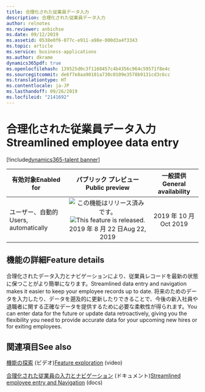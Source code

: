```yaml
---
title: 合理化された従業員データ入力
description: 合理化された従業員データ入力
author: relnotes
ms.reviewer: anbichse
ms.date: 09/12/2019
ms.assetid: 0538e0f6-077c-e911-a98e-000d3a4f3343
ms.topic: article
ms.service: business-applications
ms.author: dkrame
dynamics365pdf: true
ms.openlocfilehash: 139525d0c3f1168457c4b4356c964c59571f8e4c
ms.sourcegitcommit: de6f7e8aa90101a730c0109e3578b9131cd3c6cc
ms.translationtype: HT
ms.contentlocale: ja-JP
ms.lasthandoff: 09/26/2019
ms.locfileid: "2141692"
---
```

# <a name="streamlined-employee-data-entry"></a><span data-ttu-id="f027a-103">合理化された従業員データ入力</span><span class="sxs-lookup"><span data-stu-id="f027a-103">Streamlined employee data entry</span></span>
[!include[dynamics365-talent banner](../includes/dynamics365-talent.md)]

| <span data-ttu-id="f027a-104">有効対象</span><span class="sxs-lookup"><span data-stu-id="f027a-104">Enabled for</span></span>    |  <span data-ttu-id="f027a-105">パブリック プレビュー</span><span class="sxs-lookup"><span data-stu-id="f027a-105">Public preview</span></span> | <span data-ttu-id="f027a-106">一般提供</span><span class="sxs-lookup"><span data-stu-id="f027a-106">General availability</span></span> | 
| ---------- | :----------: |:----------: |
|<span data-ttu-id="f027a-107">ユーザー、自動的</span><span class="sxs-lookup"><span data-stu-id="f027a-107">Users, automatically</span></span>|<span data-ttu-id="f027a-108">![この機能はリリース済みです。](/dynamics365-release-plan/media/green-checkmark.png "この機能はリリース済みです。")</span><span class="sxs-lookup"><span data-stu-id="f027a-108">![This feature is released.](/dynamics365-release-plan/media/green-checkmark.png "This feature is released.")</span></span> <span data-ttu-id="f027a-109">2019 年 8 月 22 日</span><span class="sxs-lookup"><span data-stu-id="f027a-109">Aug 22, 2019</span></span>| <span data-ttu-id="f027a-110">2019 年 10 月</span><span class="sxs-lookup"><span data-stu-id="f027a-110">Oct 2019</span></span>|






## <a name="feature-details"></a><span data-ttu-id="f027a-111">機能の詳細</span><span class="sxs-lookup"><span data-stu-id="f027a-111">Feature details</span></span>
<!--feature detail start -->
<span data-ttu-id="f027a-112">合理化されたデータ入力とナビゲーションにより、従業員レコードを最新の状態に保つことがより簡単になります。</span><span class="sxs-lookup"><span data-stu-id="f027a-112">Streamlined data entry and navigation makes it easier to keep your employee records up to date.</span></span> <span data-ttu-id="f027a-113">将来のためのデータを入力したり、データを遡及的に更新したりできることで、今後の新入社員や退職者に関する正確なデータを提供するために必要な柔軟性が得られます。</span><span class="sxs-lookup"><span data-stu-id="f027a-113">You can enter data for the future or update data retroactively, giving you the flexibility you need to provide accurate data for your upcoming new hires or for exiting employees.</span></span>
<!--feature detail end -->












## <a name="see-also"></a><span data-ttu-id="f027a-114">関連項目</span><span class="sxs-lookup"><span data-stu-id="f027a-114">See also</span></span>
<span data-ttu-id="f027a-115">[機能の探索](https://aka.ms/ROGT19RW2ROV) (ビデオ)</span><span class="sxs-lookup"><span data-stu-id="f027a-115">[Feature exploration](https://aka.ms/ROGT19RW2ROV) (video)</span></span>

<span data-ttu-id="f027a-116">[合理化された従業員の入力とナビゲーション](https://docs.microsoft.com/dynamics365/unified-operations/talent/streamlined-employee-entry) (ドキュメント)</span><span class="sxs-lookup"><span data-stu-id="f027a-116">[Streamlined employee entry and Navigation](https://docs.microsoft.com/dynamics365/unified-operations/talent/streamlined-employee-entry) (docs)</span></span>
